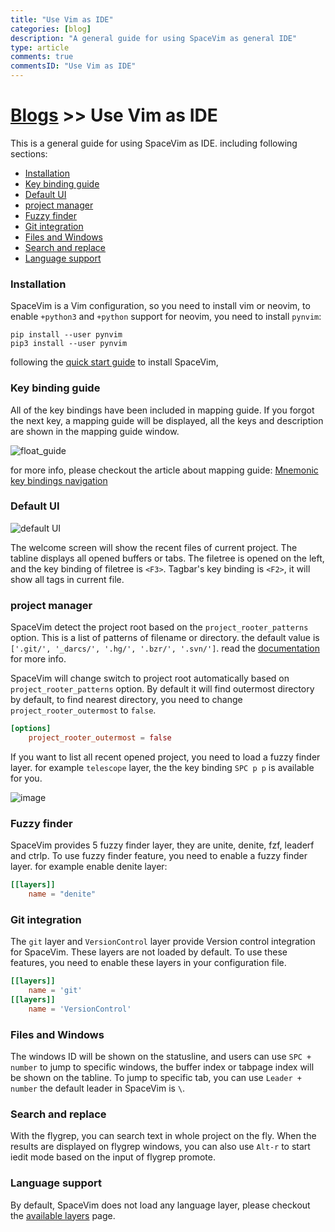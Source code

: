 ```yaml
---
title: "Use Vim as IDE"
categories: [blog]
description: "A general guide for using SpaceVim as general IDE"
type: article
comments: true
commentsID: "Use Vim as IDE"
---
```


# [Blogs](../blog/) >> Use Vim as IDE

This is a general guide for using SpaceVim as IDE. including following sections:

<!-- vim-markdown-toc GFM -->

- [Installation](#installation)
- [Key binding guide](#key-binding-guide)
- [Default UI](#default-ui)
- [project manager](#project-manager)
- [Fuzzy finder](#fuzzy-finder)
- [Git integration](#git-integration)
- [Files and Windows](#files-and-windows)
- [Search and replace](#search-and-replace)
- [Language support](#language-support)

<!-- vim-markdown-toc -->

### Installation

SpaceVim is a Vim configuration, so you need to install vim or neovim,
to enable `+python3` and `+python` support for neovim, you need to install `pynvim`:

```
pip install --user pynvim
pip3 install --user pynvim
```

following the [quick start guide](../quick-start-guide/) to install SpaceVim,

### Key binding guide

All of the key bindings have been included in mapping guide. If you forgot the next key,
a mapping guide will be displayed, all the keys and description are shown in the mapping guide window.

![float_guide](https://img.spacevim.org/89091735-5de96a00-d3de-11ea-85e1-b0fc64537836.gif)

for more info, please checkout the article about mapping guide: [Mnemonic key bindings navigation](../mnemonic-key-bindings-navigation/)

### Default UI

![default UI](https://img.spacevim.org/33804722-bc241f50-dd70-11e7-8dd8-b45827c0019c.png)

The welcome screen will show the recent files of current project.
The tabline displays all opened buffers or tabs. The filetree is opened on the left,
and the key binding of filetree is `<F3>`. Tagbar's key binding is `<F2>`, it will show all tags in current file.

### project manager

SpaceVim detect the project root based on the `project_rooter_patterns` option.
This is a list of patterns of filename or directory.
the default value is `['.git/', '_darcs/', '.hg/', '.bzr/', '.svn/']`.
read the [documentation](../documentation/#managing-projects) for more info.

SpaceVim will change switch to project root automatically based on `project_rooter_patterns` option.
By default it will find outermost directory by default, to find nearest directory,
you need to change `project_rooter_outermost` to `false`.

```toml
[options]
    project_rooter_outermost = false
```

If you want to list all recent opened project, you need to load a fuzzy finder layer.
for example `telescope` layer, the the key binding `SPC p p` is available for you.

![image](https://img.spacevim.org/169195419-329a1b58-850d-40a8-ba02-d0e1f9367305.png)

### Fuzzy finder

SpaceVim provides 5 fuzzy finder layer, they are unite, denite, fzf, leaderf and ctrlp.
To use fuzzy finder feature, you need to enable a
fuzzy finder layer. for example enable denite layer:

```toml
[[layers]]
    name = "denite"
```

### Git integration

The `git` layer and `VersionControl` layer provide Version control integration for SpaceVim.
These layers are not loaded by default. To use these features, you need to enable these layers
in your configuration file.

```toml
[[layers]]
    name = 'git'
[[layers]]
    name = 'VersionControl'
```

### Files and Windows

The windows ID will be shown on the statusline, and users can use `SPC + number` to jump to specific windows,
the buffer index or tabpage index will be shown on the tabline.
To jump to specific tab, you can use `Leader + number` the default leader in SpaceVim is `\`.

### Search and replace

With the flygrep, you can search text in whole project on the fly. When the results are displayed
on flygrep windows, you can also use `Alt-r` to start iedit mode based on the input of flygrep
promote.


### Language support

By default, SpaceVim does not load any language layer, please checkout the [available layers](../layers/) page.

